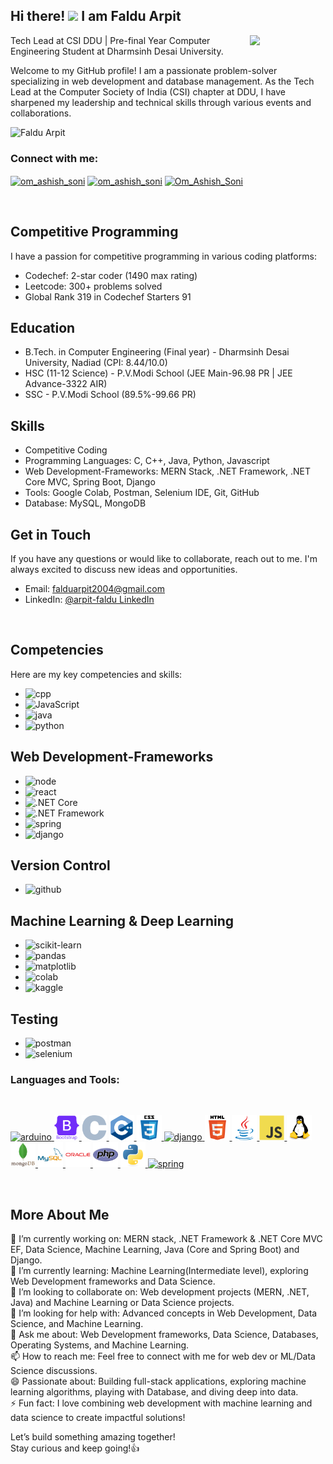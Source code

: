 
<div>

## Hi there! <img src="https://media.giphy.com/media/cLGu3Icy4OImKOJpai/giphy.gif" width="32"> I am Faldu Arpit 

<img align='right' src="https://media1.giphy.com/media/St8Fupl4K8Lyl5E9G7/giphy.gif?cid=ecf05e47z9x7dwocmvenuctj07lj7sfrhua3xqsoklr0cch4&ep=v1_gifs_related&rid=giphy.gif&ct=s" width="24%">
Tech Lead at CSI DDU | Pre-final Year Computer Engineering Student at Dharmsinh Desai University.

Welcome to my GitHub profile! I am a passionate problem-solver specializing in web development and database management. As the Tech Lead at the Computer Society of India (CSI) chapter at DDU, I have sharpened my leadership and technical skills through various events and collaborations.
<p><img align="left" src="https://github-readme-stats.vercel.app/api/top-langs?username=ArpitFaldu&show_icons=true&locale=en&layout=compact" alt="Faldu Arpit" /></p>
</div>



<br/>

<h3 align="left">Connect with me:</h3>
<p align="left">
<a href="https://www.linkedin.com/in/arpit-faldu/" target="blank"><img align="center" src="https://raw.githubusercontent.com/rahuldkjain/github-profile-readme-generator/master/src/images/icons/Social/linked-in-alt.svg" alt="om_ashish_soni" height="30" width="40" /></a>
<a href="https://www.codechef.com/users/arpit_faldu" target="blank"><img align="center" src="https://cdn.jsdelivr.net/npm/simple-icons@3.1.0/icons/codechef.svg" alt="om_ashish_soni" height="30" width="40" /></a>
<a href="https://leetcode.com/u/Arpit_Faldu/" target="blank"><img align="center" src="https://raw.githubusercontent.com/rahuldkjain/github-profile-readme-generator/master/src/images/icons/Social/leet-code.svg" alt="Om_Ashish_Soni" height="30" width="40" /></a>
<!-- <a href="https://www.geeksforgeeks.org/user/vasuvekas46e/" target="blank"><img align="center" src="https://raw.githubusercontent.com/rahuldkjain/github-profile-readme-generator/master/src/images/icons/Social/geeks-for-geeks.svg" alt="oms279400" height="30" width="40" /></a>
 -->
</p>
<br>


## Competitive Programming

I have a passion for competitive programming in various coding platforms:

- Codechef: 2-star coder (1490 max rating)
- Leetcode: 300+ problems solved
- Global Rank 319 in Codechef Starters 91

## Education

- B.Tech. in Computer Engineering (Final year) - Dharmsinh Desai University, Nadiad (CPI: 8.44/10.0)
- HSC (11-12 Science) - P.V.Modi School (JEE Main-96.98 PR | JEE Advance-3322 AIR)
- SSC - P.V.Modi School (89.5%-99.66 PR)

<!--## Achievements-->

## Skills

- Competitive Coding
- Programming Languages: C, C++, Java, Python, Javascript
- Web Development-Frameworks: MERN Stack, .NET Framework, .NET Core MVC, Spring Boot, Django
- Tools: Google Colab, Postman, Selenium IDE, Git, GitHub
- Database: MySQL, MongoDB
  

## Get in Touch

If you have any questions or would like to collaborate, reach out to me. I'm always excited to discuss new ideas and opportunities.

- Email: [falduarpit2004@gmail.com](mailto:falduarpit2004@gmail.com)
- LinkedIn: [@arpit-faldu LinkedIn](https://www.linkedin.com/in/arpit-faldu/)
<br>
  
## Competencies


Here are my key competencies and skills:

- ![cpp](https://img.shields.io/badge/c%2B%2B-%2300599C.svg?style=for-the-badge&logo=c%2B%2B&logoColor=white)
- ![JavaScript](https://img.shields.io/badge/JavaScript-%23F7DF1E.svg?style=for-the-badge&logo=javascript&logoColor=black)
- ![java](https://img.shields.io/badge/java-%FFA500.svg?style=for-the-badge&logo=java&logoColor=white)
- ![python](https://img.shields.io/badge/python-%233776AB.svg?style=for-the-badge&logo=python&logoColor=white)


## Web Development-Frameworks
 
- ![node](https://img.shields.io/badge/node.js-%23339933.svg?style=for-the-badge&logo=node.js&logoColor=white) 
- ![react](https://img.shields.io/badge/react-%2361DAFB.svg?style=for-the-badge&logo=react&logoColor=white)
- ![.NET Core](https://img.shields.io/badge/.NET%20Core-512BD4.svg?style=for-the-badge&logo=.net&logoColor=white)
- ![.NET Framework](https://img.shields.io/badge/.NET%20Framework-512BD4.svg?style=for-the-badge&logo=.net&logoColor=white)
- ![spring](https://img.shields.io/badge/spring-%236DB33F.svg?style=for-the-badge&logo=spring&logoColor=white)
- ![django](https://img.shields.io/badge/django-%23092E20.svg?style=for-the-badge&logo=django&logoColor=white)



## Version Control

- ![github](https://img.shields.io/badge/github-%23181717.svg?style=for-the-badge&logo=github&logoColor=white) 

## Machine Learning & Deep Learning
- ![scikit-learn](https://img.shields.io/badge/scikit--learn-%23F7931E.svg?style=for-the-badge&logo=scikit-learn&logoColor=white)
- ![pandas](https://img.shields.io/badge/pandas-%23150458.svg?style=for-the-badge&logo=pandas&logoColor=white) 
- ![matplotlib](https://img.shields.io/badge/matplotlib-%23FF6C37.svg?style=for-the-badge&logo=matplotlib&logoColor=white) 
- ![colab](https://img.shields.io/badge/Google%20Colab-%23F9AB00.svg?style=for-the-badge&logo=google-colab&logoColor=white)
- ![kaggle](https://img.shields.io/badge/kaggle-%2320BEFF.svg?style=for-the-badge&logo=kaggle&logoColor=white) 

## Testing

- ![postman](https://img.shields.io/badge/postman-%23FF6C37.svg?style=for-the-badge&logo=postman&logoColor=white)
- ![selenium](https://img.shields.io/badge/selenium-%23FF9800.svg?style=for-the-badge&logo=selenium&logoColor=white)

<h3 align="left">Languages and Tools:</h3>
<br>
<p align="left"> 
  <a href="https://www.arduino.cc/" target="_blank" rel="noreferrer"> <img src="https://cdn.worldvectorlogo.com/logos/arduino-1.svg" alt="arduino" width="40" height="40"/> </a> 
  <a href="https://getbootstrap.com" target="_blank" rel="noreferrer"> <img src="https://raw.githubusercontent.com/devicons/devicon/master/icons/bootstrap/bootstrap-plain-wordmark.svg" alt="bootstrap" width="40" height="40"/> </a> 
  <a href="https://www.cprogramming.com/" target="_blank" rel="noreferrer"> <img src="https://raw.githubusercontent.com/devicons/devicon/master/icons/c/c-original.svg" alt="c" width="40" height="40"/> </a> 
  <a href="https://www.w3schools.com/cpp/" target="_blank" rel="noreferrer"> <img src="https://raw.githubusercontent.com/devicons/devicon/master/icons/cplusplus/cplusplus-original.svg" alt="cplusplus" width="40" height="40"/> </a> 
  <a href="https://www.w3schools.com/css/" target="_blank" rel="noreferrer"> <img src="https://raw.githubusercontent.com/devicons/devicon/master/icons/css3/css3-original-wordmark.svg" alt="css3" width="40" height="40"/> </a> 
  <a href="https://www.djangoproject.com/" target="_blank" rel="noreferrer"> <img src="https://cdn.worldvectorlogo.com/logos/django.svg" alt="django" width="40" height="40"/> </a> 
  <a href="https://www.w3.org/html/" target="_blank" rel="noreferrer"> <img src="https://raw.githubusercontent.com/devicons/devicon/master/icons/html5/html5-original-wordmark.svg" alt="html5" width="40" height="40"/> </a> 
  <a href="https://www.java.com" target="_blank" rel="noreferrer"> <img src="https://raw.githubusercontent.com/devicons/devicon/master/icons/java/java-original.svg" alt="java" width="40" height="40"/> </a> 
  <a href="https://developer.mozilla.org/en-US/docs/Web/JavaScript" target="_blank" rel="noreferrer"> <img src="https://raw.githubusercontent.com/devicons/devicon/master/icons/javascript/javascript-original.svg" alt="javascript" width="40" height="40"/> </a> 
  <a href="https://www.linux.org/" target="_blank" rel="noreferrer"> <img src="https://raw.githubusercontent.com/devicons/devicon/master/icons/linux/linux-original.svg" alt="linux" width="40" height="40"/> 
  </a> 
  <a href="https://www.mongodb.com/" target="_blank" rel="noreferrer"> <img src="https://raw.githubusercontent.com/devicons/devicon/master/icons/mongodb/mongodb-original-wordmark.svg" alt="mongodb" width="40" height="40"/> </a> 
  <a href="https://www.mysql.com/" target="_blank" rel="noreferrer"> <img src="https://raw.githubusercontent.com/devicons/devicon/master/icons/mysql/mysql-original-wordmark.svg" alt="mysql" width="40" height="40"/> </a> 
  <a href="https://www.oracle.com/" target="_blank" rel="noreferrer"> <img src="https://raw.githubusercontent.com/devicons/devicon/master/icons/oracle/oracle-original.svg" alt="oracle" width="40" height="40"/> </a> 
  <a href="https://www.php.net" target="_blank" rel="noreferrer"> <img src="https://raw.githubusercontent.com/devicons/devicon/master/icons/php/php-original.svg" alt="php" width="40" height="40"/> </a> 
  <a href="https://www.python.org" target="_blank" rel="noreferrer"> <img src="https://raw.githubusercontent.com/devicons/devicon/master/icons/python/python-original.svg" alt="python" width="40" height="40"/> </a> 
  <a href="https://spring.io/" target="_blank" rel="noreferrer"> <img src="https://www.vectorlogo.zone/logos/springio/springio-icon.svg" alt="spring" width="40" height="40"/> </a> 
</p>
<br>



## More About Me

🔭 I’m currently working on: MERN stack, .NET Framework & .NET Core MVC EF, Data Science, Machine Learning, Java (Core and Spring Boot) and Django.<br>
🌱 I’m currently learning: Machine Learning(Intermediate level), exploring Web Development frameworks and Data Science.<br>
👯 I’m looking to collaborate on: Web development projects (MERN, .NET, Java) and Machine Learning or Data Science projects.<br>
🤔 I’m looking for help with: Advanced concepts in Web Development, Data Science, and Machine Learning.<br>
💬 Ask me about: Web Development frameworks, Data Science, Databases, Operating Systems, and Machine Learning.<br>
📫 How to reach me: Feel free to connect with me for web dev or ML/Data Science discussions.<br>
😄 Passionate about: Building full-stack applications, exploring machine learning algorithms, playing with Database, and diving deep into data.<br>
⚡ Fun fact: I love combining web development with machine learning and data science to create impactful solutions!<br>

Let’s build something amazing together!<br>
Stay curious and keep going!👍
